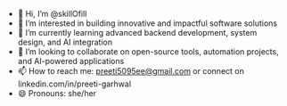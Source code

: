 - 👋 Hi, I’m @skillOfill  
- 👀 I’m interested in building innovative and impactful software solutions  
- 🌱 I’m currently learning advanced backend development, system design, and AI integration  
- 💞️ I’m looking to collaborate on open-source tools, automation projects, and AI-powered applications  
- 📫 How to reach me: preeti5095ee@gmail.com or connect on linkedin.com/in/preeti-garhwal  
- 😄 Pronouns: she/her  

<!---
skillOfill/skillOfill is a ✨ special ✨ repository because its `README.md` (this file) appears on your GitHub profile.
You can click the Preview link to take a look at your changes.
--->
